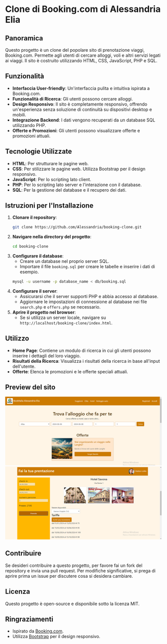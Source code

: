 # Clone di Booking.com di Alessandria Elia

## Panoramica

Questo progetto è un clone del popolare sito di prenotazione viaggi, Booking.com. Permette agli utenti di cercare alloggi, voli e altri servizi legati ai viaggi. Il sito è costruito utilizzando HTML, CSS, JavaScript, PHP e SQL.

## Funzionalità

- **Interfaccia User-friendly**: Un'interfaccia pulita e intuitiva ispirata a Booking.com.
- **Funzionalità di Ricerca**: Gli utenti possono cercare alloggi.
- **Design Responsivo**: Il sito è completamente responsivo, offrendo un'esperienza senza soluzione di continuità su dispositivi desktop e mobili.
- **Integrazione Backend**: I dati vengono recuperati da un database SQL utilizzando PHP.
- **Offerte e Promozioni**: Gli utenti possono visualizzare offerte e promozioni attuali.

## Tecnologie Utilizzate

- **HTML**: Per strutturare le pagine web.
- **CSS**: Per stilizzare le pagine web. Utilizza Bootstrap per il design responsivo.
- **JavaScript**: Per lo scripting lato client.
- **PHP**: Per lo scripting lato server e l'interazione con il database.
- **SQL**: Per la gestione del database e il recupero dei dati.

## Istruzioni per l'Installazione

1. **Clonare il repository**:
    ```sh
    git clone https://github.com/Alessandria/booking-clone.git
    ```
2. **Navigare nella directory del progetto**:
    ```sh
    cd booking-clone
    ```
3. **Configurare il database**:
    - Creare un database nel proprio server SQL.
    - Importare il file `booking.sql` per creare le tabelle e inserire i dati di esempio.
    ```sh
    mysql -u username -p database_name < db/booking.sql
    ```
4. **Configurare il server**:
    - Assicurarsi che il server supporti PHP e abbia accesso al database.
    - Aggiornare le impostazioni di connessione al database nei file `search.php` e `offers.php` se necessario.
5. **Aprire il progetto nel browser**:
    - Se si utilizza un server locale, navigare su `http://localhost/booking-clone/index.html`.

## Utilizzo

- **Home Page**: Contiene un modulo di ricerca in cui gli utenti possono inserire i dettagli del loro viaggio.
- **Risultati della Ricerca**: Visualizza i risultati della ricerca in base all'input dell'utente.
- **Offerte**: Elenca le promozioni e le offerte speciali attuali.
## Preview del sito

![Image not found](https://github.com/AlessandriaElia/Booking/blob/main/img/s1.png)
![Image not found](https://github.com/AlessandriaElia/Booking/blob/main/img/s2.png)
## Contribuire

Se desideri contribuire a questo progetto, per favore fai un fork del repository e invia una pull request. Per modifiche significative, si prega di aprire prima un issue per discutere cosa si desidera cambiare.

## Licenza

Questo progetto è open-source e disponibile sotto la licenza MIT.

## Ringraziamenti

- Ispirato da [Booking.com](https://www.booking.com/).
- Utilizza [Bootstrap](https://getbootstrap.com/) per il design responsivo.
